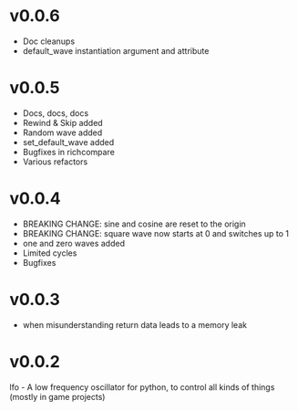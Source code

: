# v0.0.6

- Doc cleanups
- default_wave instantiation argument and attribute

# v0.0.5

- Docs, docs, docs
- Rewind & Skip added
- Random wave added
- set_default_wave added
- Bugfixes in richcompare
- Various refactors

# v0.0.4

- BREAKING CHANGE: sine and cosine are reset to the origin
- BREAKING CHANGE: square wave now starts at 0 and switches up to 1
- one and zero waves added
- Limited cycles
- Bugfixes

# v0.0.3

- when misunderstanding return data leads to a memory leak

# v0.0.2

lfo - A low frequency oscillator for python, to control all kinds of things
(mostly in game projects)


